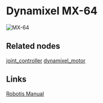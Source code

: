 # Dynamixel MX-64

![MX-64](http://support.robotis.com/en/images/product/dynamixel/mx_series/mx_64.jpg)

## Related nodes

[joint_controller](dynamixel_joint_controller.md)
[dynamixel_motor](dynamixel_motor_repository.md)

## Links

[Robotis Manual](http://support.robotis.com/en/product/dynamixel/mx_series/mx-64.htm)
